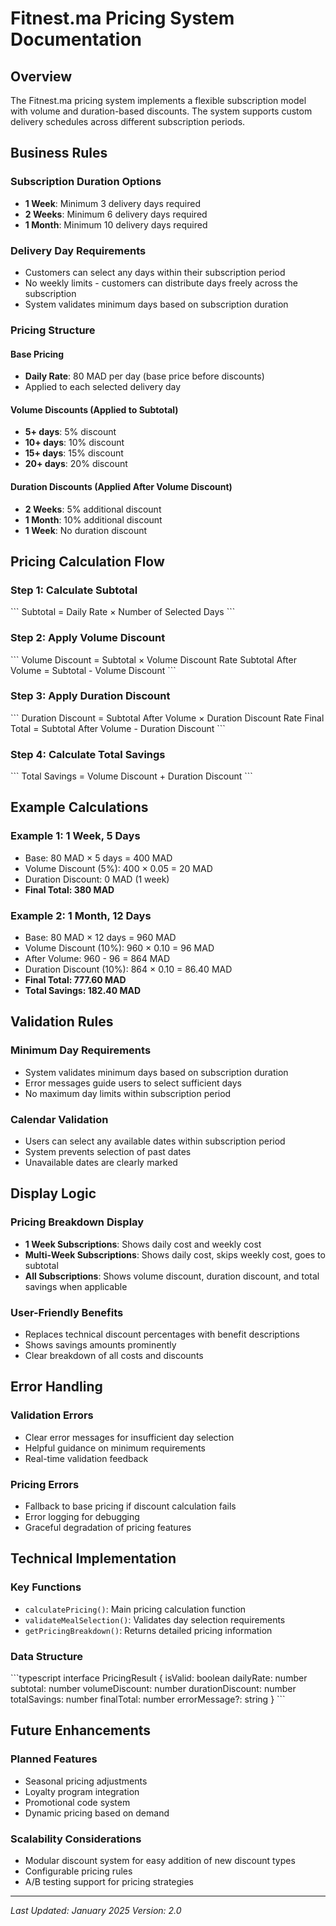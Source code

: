 # Fitnest.ma Pricing System Documentation

## Overview
The Fitnest.ma pricing system implements a flexible subscription model with volume and duration-based discounts. The system supports custom delivery schedules across different subscription periods.

## Business Rules

### Subscription Duration Options
- **1 Week**: Minimum 3 delivery days required
- **2 Weeks**: Minimum 6 delivery days required  
- **1 Month**: Minimum 10 delivery days required

### Delivery Day Requirements
- Customers can select any days within their subscription period
- No weekly limits - customers can distribute days freely across the subscription
- System validates minimum days based on subscription duration

### Pricing Structure

#### Base Pricing
- **Daily Rate**: 80 MAD per day (base price before discounts)
- Applied to each selected delivery day

#### Volume Discounts (Applied to Subtotal)
- **5+ days**: 5% discount
- **10+ days**: 10% discount  
- **15+ days**: 15% discount
- **20+ days**: 20% discount

#### Duration Discounts (Applied After Volume Discount)
- **2 Weeks**: 5% additional discount
- **1 Month**: 10% additional discount
- **1 Week**: No duration discount

## Pricing Calculation Flow

### Step 1: Calculate Subtotal
\`\`\`
Subtotal = Daily Rate × Number of Selected Days
\`\`\`

### Step 2: Apply Volume Discount
\`\`\`
Volume Discount = Subtotal × Volume Discount Rate
Subtotal After Volume = Subtotal - Volume Discount
\`\`\`

### Step 3: Apply Duration Discount
\`\`\`
Duration Discount = Subtotal After Volume × Duration Discount Rate
Final Total = Subtotal After Volume - Duration Discount
\`\`\`

### Step 4: Calculate Total Savings
\`\`\`
Total Savings = Volume Discount + Duration Discount
\`\`\`

## Example Calculations

### Example 1: 1 Week, 5 Days
- Base: 80 MAD × 5 days = 400 MAD
- Volume Discount (5%): 400 × 0.05 = 20 MAD
- Duration Discount: 0 MAD (1 week)
- **Final Total: 380 MAD**

### Example 2: 1 Month, 12 Days
- Base: 80 MAD × 12 days = 960 MAD
- Volume Discount (10%): 960 × 0.10 = 96 MAD
- After Volume: 960 - 96 = 864 MAD
- Duration Discount (10%): 864 × 0.10 = 86.40 MAD
- **Final Total: 777.60 MAD**
- **Total Savings: 182.40 MAD**

## Validation Rules

### Minimum Day Requirements
- System validates minimum days based on subscription duration
- Error messages guide users to select sufficient days
- No maximum day limits within subscription period

### Calendar Validation
- Users can select any available dates within subscription period
- System prevents selection of past dates
- Unavailable dates are clearly marked

## Display Logic

### Pricing Breakdown Display
- **1 Week Subscriptions**: Shows daily cost and weekly cost
- **Multi-Week Subscriptions**: Shows daily cost, skips weekly cost, goes to subtotal
- **All Subscriptions**: Shows volume discount, duration discount, and total savings when applicable

### User-Friendly Benefits
- Replaces technical discount percentages with benefit descriptions
- Shows savings amounts prominently
- Clear breakdown of all costs and discounts

## Error Handling

### Validation Errors
- Clear error messages for insufficient day selection
- Helpful guidance on minimum requirements
- Real-time validation feedback

### Pricing Errors
- Fallback to base pricing if discount calculation fails
- Error logging for debugging
- Graceful degradation of pricing features

## Technical Implementation

### Key Functions
- `calculatePricing()`: Main pricing calculation function
- `validateMealSelection()`: Validates day selection requirements
- `getPricingBreakdown()`: Returns detailed pricing information

### Data Structure
\`\`\`typescript
interface PricingResult {
  isValid: boolean
  dailyRate: number
  subtotal: number
  volumeDiscount: number
  durationDiscount: number
  totalSavings: number
  finalTotal: number
  errorMessage?: string
}
\`\`\`

## Future Enhancements

### Planned Features
- Seasonal pricing adjustments
- Loyalty program integration
- Promotional code system
- Dynamic pricing based on demand

### Scalability Considerations
- Modular discount system for easy addition of new discount types
- Configurable pricing rules
- A/B testing support for pricing strategies

---

*Last Updated: January 2025*
*Version: 2.0*
